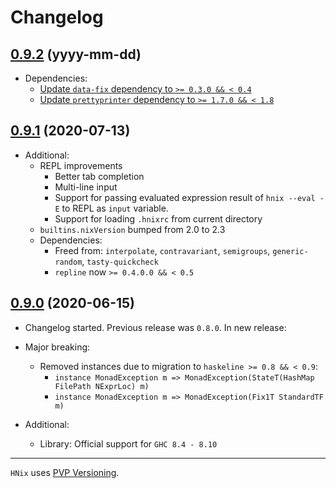 # Changelog

## [0.9.2](https://github.com/haskell-nix/hnix/compare/0.9.1...0.9.2) (yyyy-mm-dd)

* Dependencies:
  * [Update `data-fix` dependency to `>= 0.3.0 && < 0.4`](https://github.com/haskell-nix/hnix/pull/686)
  * [Update `prettyprinter` dependency to `>= 1.7.0 && < 1.8`](https://github.com/haskell-nix/hnix/pull/679)

## [0.9.1](https://github.com/haskell-nix/hnix/compare/0.9.0...0.9.1) (2020-07-13)

* Additional:
  * REPL improvements
    * Better tab completion
    * Multi-line input
    * Support for passing evaluated expression result of `hnix --eval -E`
      to REPL as `input` variable.
    * Support for loading `.hnixrc` from current directory
  * `builtins.nixVersion` bumped from 2.0 to 2.3
  * Dependencies:
    * Freed from: `interpolate`, `contravariant`, `semigroups`, `generic-random`, `tasty-quickcheck`
    * `repline` now `>= 0.4.0.0 && < 0.5`

## [0.9.0](https://github.com/haskell-nix/hnix/compare/0.8.0...0.9.0) (2020-06-15)

* Changelog started. Previous release was `0.8.0`. In new release:

* Major breaking:
  * Removed instances due to migration to `haskeline >= 0.8 && < 0.9`:
    * `instance MonadException m => MonadException(StateT(HashMap FilePath NExprLoc) m)`
    * `instance MonadException m => MonadException(Fix1T StandardTF m)`

* Additional:
  * Library: Official support for `GHC 8.4 - 8.10`

---

`HNix` uses [PVP Versioning][1].

[1]: https://pvp.haskell.org
